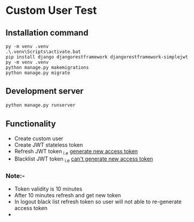 # Custom User Test
## Installation command

```
py -m venv .venv
.\.venv\Scripts\activate.bat
pip install django djangorestframework djangorestframework-simplejwt
py -m venv .venv
python manage.py makemigrations
python manage.py migrate
```

## Development server

```bash
python manage.py runserver
```

## Functionality
* Create custom user
* Create JWT stateless token
* Refresh JWT token <sub>i.e</sub> <ins>generate new access token</ins> 
* Blacklist JWT token <sub>i.e</sub> <ins> can't generate new access token</ins>


### Note:- 
* Token validity is 10 minutes
* After 10 minutes refresh and get new token
* In logout black list refresh token so user will not able to re-generate access token
* 
